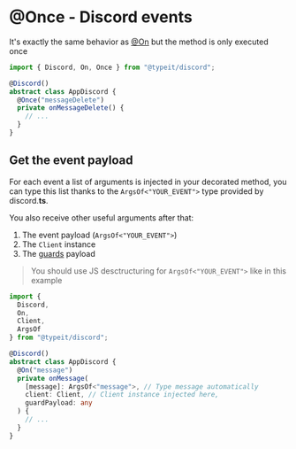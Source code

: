 # @Once - Discord events
It's exactly the same behavior as [@On](/decorators/on) but the method is only executed once

```typescript
import { Discord, On, Once } from "@typeit/discord";

@Discord()
abstract class AppDiscord {
  @Once("messageDelete")
  private onMessageDelete() {
    // ...
  }
}
```

## Get the event payload
For each event a list of arguments is injected in your decorated method, you can type this list thanks to the `ArgsOf<"YOUR_EVENT">` type provided by discord.**ts**.

You also receive other useful arguments after that:
1. The event payload (`ArgsOf<"YOUR_EVENT">`)
2. The `Client` instance
3. The [guards](/discord.ts/decorators/guards) payload

> You should use JS desctructuring for `ArgsOf<"YOUR_EVENT">` like in this example

```typescript
import {
  Discord,
  On,
  Client,
  ArgsOf
} from "@typeit/discord";

@Discord()
abstract class AppDiscord {
  @On("message")
  private onMessage(
    [message]: ArgsOf<"message">, // Type message automatically
    client: Client, // Client instance injected here,
    guardPayload: any
  ) {
    // ...
  }
}
```